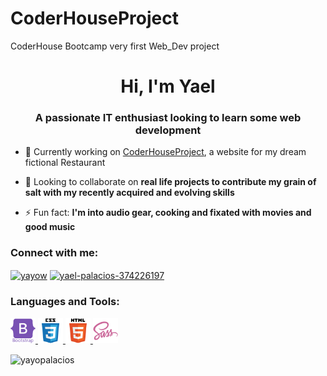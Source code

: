 # CoderHouseProject
CoderHouse Bootcamp very first Web_Dev project

<h1 align="center">Hi, I'm Yael</h1>
<h3 align="center">A passionate IT enthusiast looking to learn some web development</h3>

- 🔭 Currently working on [CoderHouseProject](https://coderhouse-project.vercel.app/), a website for my dream fictional Restaurant

- 👯 Looking to collaborate on **real life projects to contribute my grain of salt with my recently acquired and evolving skills**

- ⚡ Fun fact: **I'm into audio gear, cooking and fixated with movies and good music**

<h3 align="left">Connect with me:</h3>
<p align="left">
<a href="https://codepen.io/yayow" target="blank"><img align="center" src="https://raw.githubusercontent.com/rahuldkjain/github-profile-readme-generator/master/src/images/icons/Social/codepen.svg" alt="yayow" height="30" width="40" /></a>
<a href="https://linkedin.com/in/yael-palacios-374226197" target="blank"><img align="center" src="https://raw.githubusercontent.com/rahuldkjain/github-profile-readme-generator/master/src/images/icons/Social/linked-in-alt.svg" alt="yael-palacios-374226197" height="30" width="40" /></a>
</p>

<h3 align="left">Languages and Tools:</h3>
<p align="left"> <a href="https://getbootstrap.com" target="_blank" rel="noreferrer"> <img src="https://raw.githubusercontent.com/devicons/devicon/master/icons/bootstrap/bootstrap-plain-wordmark.svg" alt="bootstrap" width="40" height="40"/> </a> <a href="https://www.w3schools.com/css/" target="_blank" rel="noreferrer"> <img src="https://raw.githubusercontent.com/devicons/devicon/master/icons/css3/css3-original-wordmark.svg" alt="css3" width="40" height="40"/> </a> <a href="https://www.w3.org/html/" target="_blank" rel="noreferrer"> <img src="https://raw.githubusercontent.com/devicons/devicon/master/icons/html5/html5-original-wordmark.svg" alt="html5" width="40" height="40"/> </a> <a href="https://sass-lang.com" target="_blank" rel="noreferrer"> <img src="https://raw.githubusercontent.com/devicons/devicon/master/icons/sass/sass-original.svg" alt="sass" width="40" height="40"/> </a> </p>

<p><img align="center" src="https://github-readme-stats.vercel.app/api/top-langs?username=yayopalacios&show_icons=true&locale=en&layout=compact" alt="yayopalacios" /></p>




